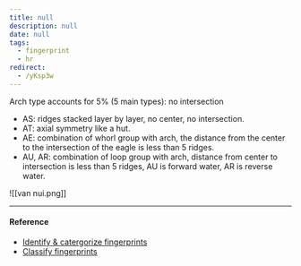 ```yaml
---
title: null
description: null
date: null
tags:
  - fingerprint
  - hr
redirect:
  - /yKsp3w
---
```


Arch type accounts for 5% (5 main types): no intersection

- AS: ridges stacked layer by layer, no center, no intersection.
- AT: axial symmetry like a hut.
- AE: combination of whorl group with arch, the distance from the center to the intersection of the eagle is less than 5 ridges.
- AU, AR: combination of loop group with arch, distance from center to intersection is less than 5 ridges, AU is forward water, AR is reverse water.

![[van nui.png]]

---

#### Reference

- [Identify & catergorize fingerprints](https://lindanga.com/nhan-dien-phan-loai-dau-van-tay/)
- [Classify fingerprints](https://www.youtube.com/watch?v=D-vJ7jylkf8)
